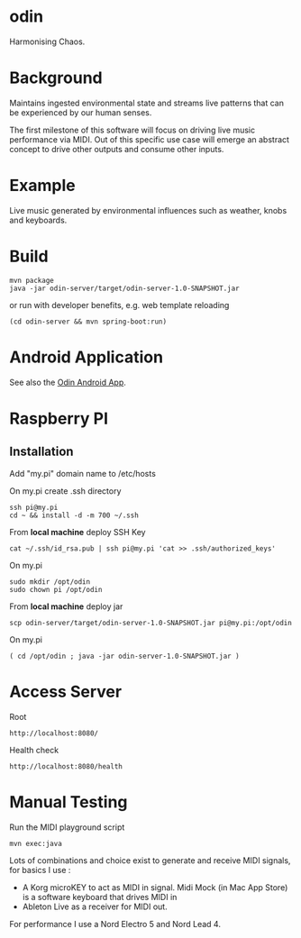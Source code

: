 # odin

Harmonising Chaos.

# Background

Maintains ingested environmental state and streams live patterns that can be experienced by our human senses.

The first milestone of this software will focus on driving live music performance via MIDI.  Out of this specific
use case will emerge an abstract concept to drive other outputs and consume other inputs.

# Example

Live music generated by environmental influences such as weather, knobs and keyboards.

# Build

    mvn package
    java -jar odin-server/target/odin-server-1.0-SNAPSHOT.jar

or run with developer benefits, e.g. web template reloading

    (cd odin-server && mvn spring-boot:run)

# Android Application

See also the [Odin Android App](https://github.com/ianhomer/odin-android).  

# Raspberry PI 

## Installation

Add "my.pi" domain name to /etc/hosts
        
On my.pi create .ssh directory 

    ssh pi@my.pi
    cd ~ && install -d -m 700 ~/.ssh

From **local machine** deploy SSH Key

    cat ~/.ssh/id_rsa.pub | ssh pi@my.pi 'cat >> .ssh/authorized_keys'

On my.pi

    sudo mkdir /opt/odin
    sudo chown pi /opt/odin
        
From **local machine** deploy jar 
        
    scp odin-server/target/odin-server-1.0-SNAPSHOT.jar pi@my.pi:/opt/odin
      
On my.pi 
    
    ( cd /opt/odin ; java -jar odin-server-1.0-SNAPSHOT.jar )    

# Access Server

Root

    http://localhost:8080/

Health check

    http://localhost:8080/health

# Manual Testing

Run the MIDI playground script

    mvn exec:java

Lots of combinations and choice exist to generate and receive MIDI signals, for basics I use :

* A Korg microKEY to act as MIDI in signal.  Midi Mock (in Mac App Store) is a software keyboard that drives MIDI in
* Ableton Live as a receiver for MIDI out.

For performance I use a Nord Electro 5 and Nord Lead 4.
